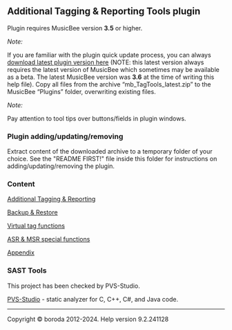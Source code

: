 ## Additional Tagging \& Reporting Tools plugin

Plugin requires MusicBee version **3.5** or higher.

*Note:*

If you are familiar with the plugin quick update process, you can always [download latest plugin version here](https://www.mediafire.com/file/h2t08o9562efboi/mb_TagTools_latest.zip/file) (NOTE: this latest version always requires the latest version of MusicBee which sometimes may be available as a beta. The latest MusicBee version was **3.6** at the time of writing this help file). Copy all files from the archive “mb_TagTools_latest.zip” to the MusicBee “Plugins” folder, overwriting existing files.

*Note:*

Pay attention to tool tips over buttons/fields in plugin windows.

### Plugin adding/updating/removing

Extract content of the downloaded archive to a temporary folder of your choice. See the "README FIRST!" file inside this folder for instructions on adding/updating/removing the plugin.

### Content

[Additional Tagging \& Reporting](docs/ADDITIONALTAGGINGREPORTING.md)

[Backup \& Restore](docs/BACKUPRESTORE.md)

[Virtual tag functions](docs/VIRTUALTAGFUNCTIONS.md)

[ASR \& MSR special functions](docs/ASRMSRSPECIALFUNCTIONS.md)

[Appendix](docs/APPENDIX.md)

### SAST Tools

This project has been checked by PVS-Studio.

[PVS-Studio](https://pvs-studio.ru/ru/pvs-studio/?utm_source=website&utm_medium=github&utm_campaign=open_source) - static analyzer for C, C++, C#, and Java code.

***

Copyright © boroda 2012-2024. Help version 9.2.241128